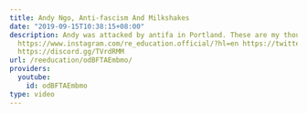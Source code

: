 ```yaml
---
title: Andy Ngo, Anti-fascism And Milkshakes
date: "2019-09-15T10:38:15+08:00"
description: Andy was attacked by antifa in Portland. These are my thoughts. https://www.patreon.com/deadheadanimation
  https://www.instagram.com/re_education.official/?hl=en https://twitter.com/professordarwin
  https://discord.gg/TVrdRMM
url: /reeducation/odBFTAEmbmo/
providers:
  youtube:
    id: odBFTAEmbmo
type: video
---
```

